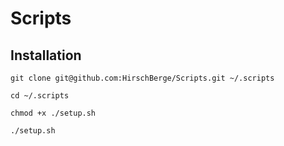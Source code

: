 # Scripts
## Installation
```
git clone git@github.com:HirschBerge/Scripts.git ~/.scripts

cd ~/.scripts

chmod +x ./setup.sh

./setup.sh
```